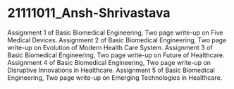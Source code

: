 # 21111011_Ansh-Shrivastava
Assignment 1 of Basic Biomedical Engineering, Two page write-up on Five Medical Devices.
Assignment 2 of Basic Biomedical Engineering, Two page write-up on Evolution of Modern Health Care System.
Assignment 3 of Basic Biomedical Engineering, Two page write-up on Future of Healthcare.
Assignment 4 of Basic Biomedical Engineering, Two page write-up on Disruptive Innovations in Healthcare.
Assignment 5 of Basic Biomedical Engineering, Two page write-up on Emerging Technologies in Healthcare.
